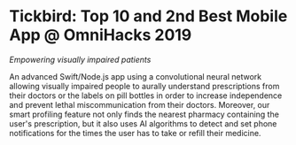 # Tickbird: Top 10 and 2nd Best Mobile App @ OmniHacks 2019
*Empowering visually impaired patients*

An advanced Swift/Node.js app using a convolutional neural network allowing visually impaired people to aurally understand prescriptions from their doctors or the labels on pill bottles in order to increase independence and prevent lethal miscommunication from their doctors. Moreover, our smart profiling feature not only finds the nearest pharmacy containing the user's prescription, but it also uses AI algorithms to detect and set phone notifications for the times the user has to take or refill their medicine.
